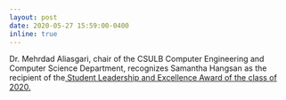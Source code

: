 ```yaml
---
layout: post
date: 2020-05-27 15:59:00-0400
inline: true
---
```


Dr. Mehrdad Aliasgari, chair of the CSULB Computer Engineering and Computer Science Department, recognizes Samantha Hangsan as the recipient of the<a href = "https://www.youtube.com/watch?v=7ScosB9FSUg" target="_blank"> Student Leadership and Excellence Award of the class of 2020.</a>
